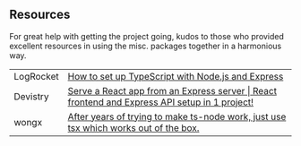 ## Resources

For great help with getting the project going, kudos to those who provided excellent resources in using
the misc. packages together in a harmonious way.

<table>
<tbody>
<tr>
    <td>LogRocket</td>
    <td>
        <a href="https://blog.logrocket.com/how-to-set-up-node-typescript-express/">How to set up TypeScript with Node.js and Express</a>
    </td>
</tr>
<tr>
    <td>Devistry</td>
    <td>
        <a href="https://youtu.be/4pUBO31nkpk">Serve a React app from an Express server | React frontend and Express API setup in 1 project!</a>
    </td>
</tr>
<tr>
    <td>wongx</td>
    <td>
        <a href="https://stackoverflow.com/a/76343394">After years of trying to make ts-node work, just use tsx which works out of the box.</a>
    </td>
</tr>
</tbody>
</table>

